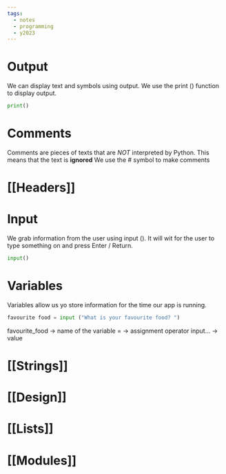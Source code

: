 ```yaml
---
tags:
  - notes
  - programming
  - y2023
---
```


# Output
We can display text and symbols using output.
We use the print () function to display output.
```python
print()
```

# Comments
Comments are pieces of texts that are *NOT* interpreted by Python.
This means that the text is **ignored**
We use the # symbol to make comments

# [[Headers]]

# Input
We grab information from the user using input ().
It will wit for the user to type something on and press Enter / Return.

```python
input()
```

# Variables
Variables allow us yo store information for the time our app is running.
```python
favourite food = input ("What is your favourite food? ")
```
favourite_food -> name of the variable
= -> assignment operator
input... -> value 

# [[Strings]]

# [[Design]]

# [[Lists]]

# [[Modules]]

